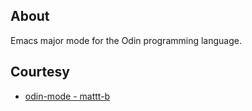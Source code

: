 ## About
Emacs major mode for the Odin programming language.
	
## Courtesy
- [odin-mode - mattt-b](https://github.com/mattt-b/odin-mode)